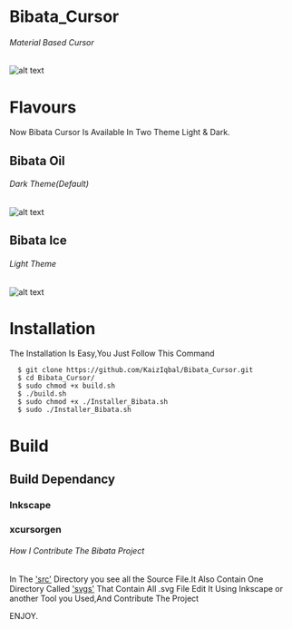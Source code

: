 # Bibata_Cursor
###### Material Based Cursor
![alt text](https://github.com/KaizIqbal/Bibata_Cursor/blob/master/image/wall.png)
# Flavours
Now Bibata Cursor Is Available In Two Theme Light & Dark.

## Bibata Oil
###### Dark Theme(Default)
 ![alt text](https://github.com/KaizIqbal/Bibata_Cursor/blob/master/image/Bibata_Oil_all.png)
 ## Bibata Ice
 ###### Light Theme
  ![alt text](https://github.com/KaizIqbal/Bibata_Cursor/blob/master/image/Bibata_ice_all.png)
# Installation
The Installation Is Easy,You Just Follow This Command

      $ git clone https://github.com/KaizIqbal/Bibata_Cursor.git
      $ cd Bibata_Cursor/
      $ sudo chmod +x build.sh
      $ ./build.sh
      $ sudo chmod +x ./Installer_Bibata.sh
      $ sudo ./Installer_Bibata.sh  

# Build
## Build Dependancy
### Inkscape
### xcursorgen

###### How I Contribute The Bibata Project
In The ['src'](https://github.com/KaizIqbal/Bibata_Cursor/tree/master/src) Directory you see all the Source File.It Also Contain One Directory Called ['svgs'](https://github.com/KaizIqbal/Bibata_Cursor/tree/master/src/Bibata_Oil/svgs) That Contain All .svg File Edit It Using Inkscape or another Tool you Used,And Contribute The Project


ENJOY.
